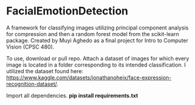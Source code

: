 # FacialEmotionDetection

A framework for classifying images utilizing principal component analysis for compression and then a random forest model from the scikit-learn package. Created by Muyi Aghedo as a final project for Intro to Computer Vision (CPSC 480).

To use, download or pull repo. Attach a dataset of images for which every image is located in a folder corresponding to its intended classification. I utilized the dataset found here: https://www.kaggle.com/datasets/jonathanoheix/face-expression-recognition-dataset/.

Import all dependencies. **pip install requirements.txt**


